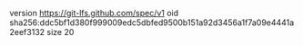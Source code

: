 version https://git-lfs.github.com/spec/v1
oid sha256:ddc5bf1d380f999009edc5dbfed9500b151a92d3456a1f7a09e4441a2eef3132
size 20
